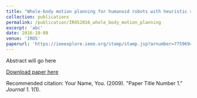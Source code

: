 ```yaml
---
title: "Whole-body motion planning for humanoid robots with heuristic search"
collection: publications
permalink: /publication/IROS2016_whole_body_motion_planning
excerpt: 'abc'
date: 2016-10-09
venue: 'IROS'
paperurl: 'https://ieeexplore.ieee.org/stamp/stamp.jsp?arnumber=7759694'
---
```

Abstract will go here

[Download paper here](https://ieeexplore.ieee.org/stamp/stamp.jsp?arnumber=7759694)

Recommended citation: Your Name, You. (2009). "Paper Title Number 1." <i>Journal 1</i>. 1(1).
